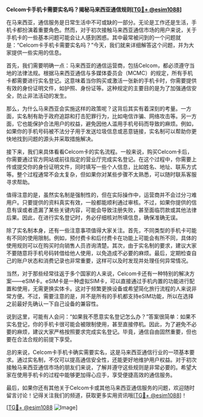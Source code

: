 **Celcom卡手机卡需要实名吗？揭秘马来西亚通信规则[[TG💪+ @esim1088](https://t.me/s/esim1088)]**

在马来西亚，通信服务是日常生活中不可或缺的一部分。无论是工作还是生活，手机卡都扮演着重要角色。然而，对于初次接触马来西亚通信市场的用户来说，关于手机卡的一些基本问题可能会让人感到困惑。其中最常被问到的一个问题就是：“Celcom卡手机卡需要实名吗？”今天，我们就来详细解答这个问题，并为大家提供一些实用的信息。

首先，我们需要明确一点：马来西亚的通信运营商，包括Celcom，都必须遵守当地的法律法规。根据马来西亚通信与多媒体委员会（MCMC）的规定，所有手机卡都需要进行实名登记。这意味着当你购买或激活一张新的手机卡时，你需要提供有效的身份证明文件，如护照、身份证等。这种规定的主要目的是为了加强通信安全，防止非法活动的发生。

那么，为什么马来西亚会实施这样的政策呢？这背后其实有着深刻的考量。一方面，实名制有助于政府追踪和打击犯罪行为，比如电信诈骗、网络攻击等。另一方面，它也能保护合法用户的权益，避免因他人滥用手机号码而导致的麻烦。例如，如果你的手机号码被不法分子用于发送垃圾信息或恶意链接，实名制可以帮助你更快地找到问题的源头并采取措施解决。

接下来，我们来具体看看Celcom卡的实名流程。一般来说，购买Celcom卡后，你需要通过官方网站或前往指定的营业厅完成实名登记。在这个过程中，你需要上传或提交你的身份证明文件，同时填写一些个人信息，比如姓名、地址、联系方式等。整个过程通常不会太复杂，但如果你对某些步骤不太熟悉，可以随时联系客服寻求帮助。

值得注意的是，虽然实名制是强制性的，但在实际操作中，运营商并不会过分刁难用户。只要提供的资料真实有效，一般都能顺利通过审核。不过，如果你提供的信息有误或者遗漏了某些关键内容，可能会导致注册失败，甚至面临罚款或其他法律后果。因此，在进行实名登记时，务必仔细核对所填信息，确保准确无误。

除了实名制本身，还有一些注意事项值得大家关注。首先，不同类型的手机卡可能有不同的使用限制。例如，预付费卡和后付费卡在功能上可能会有所不同，具体的使用规则可以在购买时向销售人员咨询清楚。其次，由于实名制的要求，建议大家不要随意将手机号码转借给他人使用，以免造成不必要的麻烦。最后，定期检查自己的账户状态和消费记录也非常重要，这样可以及时发现并处理任何异常情况。

当然，对于那些经常往返于多个国家的人来说，Celcom卡还有一种特别的解决方案——eSIM卡。eSIM卡是一种虚拟SIM卡，可以直接通过手机内置的功能进行配置和使用，无需更换实体卡。这对于频繁更换设备或希望简化旅行流程的人来说非常方便。不过，需要注意的是，并不是所有的手机都支持eSIM功能，所以在选择之前最好先确认一下自己设备的兼容性。

说到这里，可能有人会问：“如果我不愿意实名登记怎么办？”答案很简单：如果不实名登记，你的手机卡很可能会被限制使用，甚至直接停机。因此，为了避免不必要的麻烦，建议大家严格按照要求完成实名登记。毕竟，通信自由固然重要，但也要在合法合规的前提下享受。

总的来说，Celcom卡手机卡确实需要实名，这是马来西亚通信行业的一项基本要求。通过实名制，不仅可以提高通信安全性，还能更好地维护用户权益。对于初次接触马来西亚通信市场的朋友们来说，了解并遵守这些规则是非常必要的。希望大家在使用手机卡的过程中能够更加得心应手，享受便捷高效的通信服务。

最后，如果你还有其他关于Celcom卡或其他马来西亚通信服务的问题，欢迎随时留言讨论！记得关注我们的频道，获取更多实用资讯哦[[TG💪+ @esim1088](https://t.me/s/esim1088)]！

[[TG💪+ @esim1088](https://t.me/s/esim1088) ![Image](https://i.postimg.cc/4NQfJmqS/Snipaste-2025-05-13-00-14-12.png)]